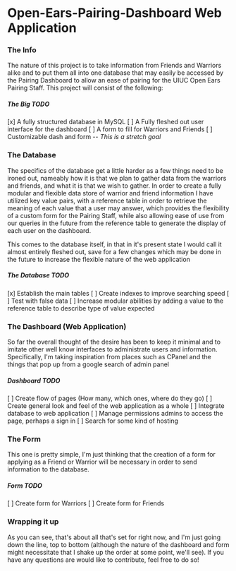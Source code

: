 # Open-Ears-Pairing-Dashboard Web Application
### The Info
The nature of this project is to take information from Friends and Warriors alike and to put them all into one database that may easily be accessed by the Pairing Dashboard to allow an ease of pairing for the UIUC Open Ears Pairing Staff. This project will consist of the following:

##### The Big TODO
[x] A fully structured database in MySQL
[ ] A Fully fleshed out user interface for the dashboard
[ ] A form to fill for Warriors and Friends
[ ] Customizable dash and form -- _This is a stretch goal_

### The Database
The specifics of the database get a little harder as a few things need to be ironed out, nameably how it is that we plan to gather data from the warriors and friends, and what it is that we wish to gather. In order to create a fully modular and flexible data store of warrior and friend information I have utilized key value pairs, with a reference table in order to retrieve the meaning of each value that a user may answer, which provides the flexibility of a custom form for the Pairing Staff, while also allowing ease of use from our queries in the future from the reference table to generate the display of each user on the dashboard.

This comes to the database itself, in that in it's present state I would call it almost entirely fleshed out, save for a few changes which may be done in the future to increase the flexible nature of the web application

##### The Database TODO
[x] Establish the main tables
[ ] Create indexes to improve searching speed
[ ] Test with false data
[ ] Increase modular abilities by adding a value to the reference table to describe type of value expected

### The Dashboard (Web Application)
So far the overall thought of the desire has been to keep it minimal and to imitate other well know interfaces to administrate users and information. Specifically, I'm taking inspiration from places such as CPanel and the things that pop up from a google search of admin panel

##### Dashboard TODO
[ ] Create flow of pages (How many, which ones, where do they go)
[ ] Create general look and feel of the web application as a whole
[ ] Integrate database to web application
[ ] Manage permissions admins to access the page, perhaps a sign in
[ ] Search for some kind of hosting

### The Form
This one is pretty simple, I'm just thinking that the creation of a form for applying as a Friend or Warrior will be necessary in order to send information to the database.

##### Form TODO
[ ] Create form for Warriors
[ ] Create form for Friends


### Wrapping it up
As you can see, that's about all that's set for right now, and I'm just going down the line, top to bottom (although the nature of the dashboard and form might necessitate that I shake up the order at some point, we'll see). If you have any questions are would like to contribute, feel free to do so!
